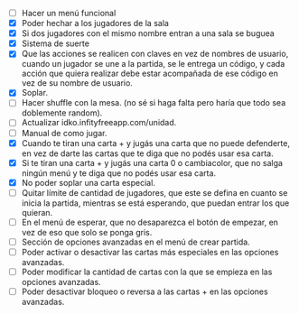 - [ ] Hacer un menú funcional
- [x] Poder hechar a los jugadores de la sala
- [x] Si dos jugadores con el mismo nombre entran a una sala se buguea
- [x] Sistema de suerte
- [x] Que las acciones se realicen con claves en vez de nombres de usuario, cuando un jugador se une a la partida, se le entrega un código, y cada acción que quiera realizar debe estar acompañada de ese código en vez de su nombre de usuario.
- [x] Soplar.
- [ ] Hacer shuffle con la mesa. (no sé si haga falta pero haría que todo sea doblemente random).
- [ ] Actualizar idko.infityfreeapp.com/unidad.
- [ ] Manual de como jugar.
- [x] Cuando te tiran una carta + y jugás una carta que no puede defenderte, en vez de darte las cartas que te diga que no podés usar esa carta.
- [x] Si te tiran una carta + y jugás una carta 0 o cambiacolor, que no salga ningún menú y te diga que no podés usar esa carta.
- [x] No poder soplar una carta especial.
- [ ] Quitar límite de cantidad de jugadores, que este se defina en cuanto se inicia la partida, mientras se está esperando, que puedan entrar los que quieran.
- [ ] En el menú de esperar, que no desaparezca el botón de empezar, en vez de eso que solo se ponga gris.
- [ ] Sección de opciones avanzadas en el menú de crear partida.
- [ ] Poder activar o desactivar las cartas más especiales en las opciones avanzadas.
- [ ] Poder modificar la cantidad de cartas con la que se empieza en las opciones avanzadas.
- [ ] Poder desactivar bloqueo o reversa a las cartas + en las opciones avanzadas.
